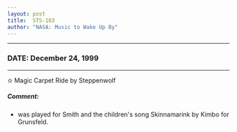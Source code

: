 ```yaml
---
layout: post
title:  STS-103
author: "NASA: Music to Wake Up By"
---
```


----
### DATE: December 24, 1999
----
✫ Magic Carpet Ride by Steppenwolf

##### Comment:
* was played for Smith and the children's song Skinnamarink by Kimbo for Grunsfeld.
